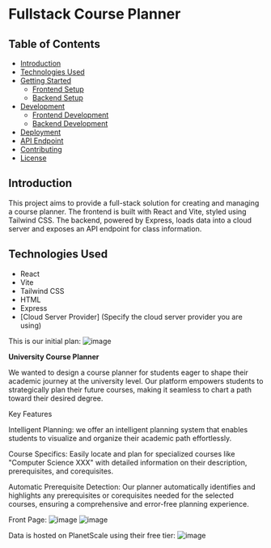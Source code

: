 # Fullstack Course Planner

## Table of Contents
- [Introduction](#introduction)
- [Technologies Used](#technologies-used)
- [Getting Started](#getting-started)
  - [Frontend Setup](#frontend-setup)
  - [Backend Setup](#backend-setup)
- [Development](#development)
  - [Frontend Development](#frontend-development)
  - [Backend Development](#backend-development)
- [Deployment](#deployment)
- [API Endpoint](#api-endpoint)
- [Contributing](#contributing)
- [License](#license)

## Introduction

This project aims to provide a full-stack solution for creating and managing a course planner. The frontend is built with React and Vite, styled using Tailwind CSS. The backend, powered by Express, loads data into a cloud server and exposes an API endpoint for class information. 

## Technologies Used

- React
- Vite
- Tailwind CSS
- HTML
- Express
- [Cloud Server Provider] (Specify the cloud server provider you are using)

This is our initial plan:
![image](https://github.com/peterhuang569/UofAPlanner/assets/132851695/a3619d1e-e266-4d85-a2ec-6997c1788f5a)

**University Course Planner**

We wanted to design a course planner for students eager to shape their academic journey at the university level. Our platform empowers students to strategically plan their future courses, making it seamless to chart a path toward their desired degree.

Key Features

Intelligent Planning: we offer an intelligent planning system that enables students to visualize and organize their academic path effortlessly.

Course Specifics: Easily locate and plan for specialized courses like "Computer Science XXX" with detailed information on their description, prerequisites, and corequisites.

Automatic Prerequisite Detection: Our planner automatically identifies and highlights any prerequisites or corequisites needed for the selected courses, ensuring a comprehensive and error-free planning experience.



Front Page: 
![image](https://github.com/peterhuang569/UofAPlanner/assets/132851695/55751400-4720-4da3-b708-d1636668cf7d)
![image](https://github.com/peterhuang569/UofAPlanner/assets/132851695/4fbf7641-3187-48c4-b049-065d0bf0fde1)



Data is hosted on PlanetScale using their free tier:
![image](https://github.com/peterhuang569/UofAPlanner/assets/132851695/0f3f128c-656b-4215-a68d-f815a6f19742)







